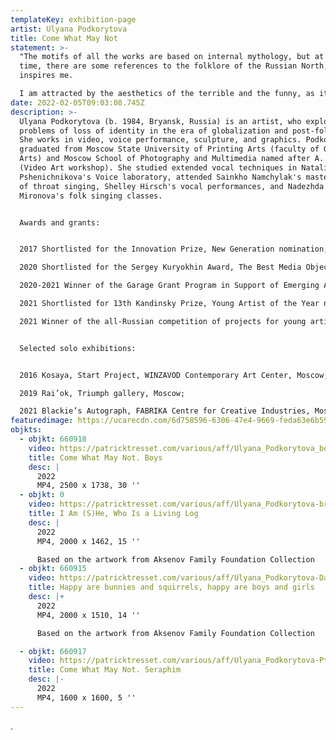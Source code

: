 ```yaml
---
templateKey: exhibition-page
artist: Ulyana Podkorytova
title: Come What May Not
statement: >-
  "The motifs of all the works are based on internal mythology, but at the same
  time, there are some references to the folklore of the Russian North, which
  inspires me. 

  I am attracted by the aesthetics of the terrible and the funny, as it is impossible to live without fun, knowing that life is finite" - Ulyana Podkorytova
date: 2022-02-05T09:03:08.745Z
description: >-
  Ulyana Podkorytova (b. 1984, Bryansk, Russia) is an artist, who explores the
  problems of loss of identity in the era of globalization and post-folklore.
  She works in video, voice performance, sculpture, and graphics. Podkorytova
  graduated from Moscow State University of Printing Arts (faculty of Graphic
  Arts) and Moscow School of Photography and Multimedia named after A. Rodchenko
  (Video Art workshop). She studied extended vocal techniques in Natalia
  Pshenichnikova's Voice laboratory, attended Sainkho Namchylak's master classes
  of throat singing, Shelley Hirsch's vocal performances, and Nadezhda
  Mironova's folk singing classes.


  Awards and grants:


  2017 Shortlisted for the Innovation Prize, New Generation nomination;

  2020 Shortlisted for the Sergey Kuryokhin Award, The Best Media Object nomination;

  2020-2021 Winner of the Garage Grant Program in Support of Emerging Artists;

  2021 Shortlisted for 13th Kandinsky Prize, Young Artist of the Year nomination;

  2021 Winner of the all-Russian competition of projects for young artists Nova Art 8.


  Selected solo exhibitions:


  2016 Kosaya, Start Project, WINZAVOD Contemporary Art Center, Moscow;

  2019 Rai’ok, Triumph gallery, Moscow;

  2021 Blackie’s Autograph, FABRIKA Centre for Creative Industries, Moscow.
featuredimage: https://ucarecdn.com/6d758596-6306-47e4-9669-feda63e6b595/
objkts:
  - objkt: 660918
    video: https://patricktresset.com/various/aff/Ulyana_Podkorytova_boyfire.mp4
    title: Come What May Not. Boys
    desc: |
      2022
      MP4, 2500 x 1738, 30 ''
  - objkt: 0
    video: https://patricktresset.com/various/aff/Ulyana_Podkorytova-brevno.mp4
    title: I Am (S)He, Who Is a Living Log
    desc: |
      2022
      MP4, 2000 x 1462, 15 ''

      Based on the artwork from Aksenov Family Foundation Collection
  - objkt: 660915
    video: https://patricktresset.com/various/aff/Ulyana_Podkorytova-Dance.mp4
    title: Happy are bunnies and squirrels, happy are boys and girls
    desc: |+
      2022
      MP4, 2000 x 1510, 14 ''

      Based on the artwork from Aksenov Family Foundation Collection

  - objkt: 660917
    video: https://patricktresset.com/various/aff/Ulyana_Podkorytova-Ptica.mp4
    title: Come What May Not. Seraphim
    desc: |-
      2022
      MP4, 1600 x 1600, 5 ''
---
```

.